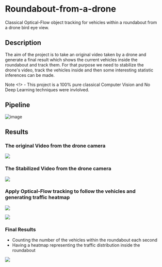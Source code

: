 # Roundabout-from-a-drone
Classical Optical-Flow object tracking for vehicles within a roundabout from a drone bird eye view.

## Description 
The aim of the project is to take an original video taken by a drone and generate a final result which shows the current vehicles inside the roundabout and track them.
For that purpose we need to stabilize the drone's video, track the vehicles inside and then some interesting statistic inferences can be made.

Note <!> - This project is a 100% pure classical Computer Vision and No Deep Learning techniques were invlolved.
## Pipeline

![image](https://github.com/Raviv-Herrera/Roundabout-from-a-drone/assets/136422674/d777bfaa-0468-49de-b1d3-3fafa7aff533)


## Results 

### The original Video from the drone camera  

![](https://github.com/Raviv-Herrera/Roundabout-from-a-drone/blob/main/original_video.gif)

### The Stabilized Video from the drone camera  

![](https://github.com/Raviv-Herrera/Roundabout-from-a-drone/blob/main/stabilized_video.gif)

### Apply Optical-Flow tracking to follow the vehicles and generating traffic heatmap

![](https://github.com/Raviv-Herrera/Roundabout-from-a-drone/blob/main/opf_vehicles.gif)

![](https://github.com/Raviv-Herrera/Roundabout-from-a-drone/blob/main/traffic_heatmap.gif)

### Final Results
- Counting the number of the vehicles within the roundabout each second
- Having a heatmap representing the traffic distribution inside the roundabout
  
![](https://github.com/Raviv-Herrera/Roundabout-from-a-drone/blob/main/final_results_video.gif)
